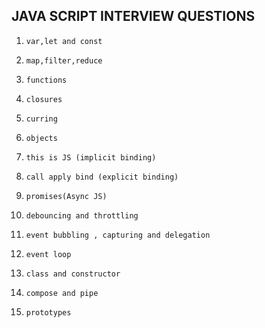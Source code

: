 ## JAVA SCRIPT INTERVIEW QUESTIONS

1. `var,let and const`

1. `map,filter,reduce`

1. `functions`

1. `closures`

1. `curring`

1. `objects`

1. `this is JS (implicit binding)`

1. `call apply bind (explicit binding)`

1. `promises(Async JS)`

1. `debouncing and throttling`

1. `event bubbling , capturing and delegation`

1. `event loop`

1. `class and constructor`

1. `compose and pipe`

1. `prototypes`

